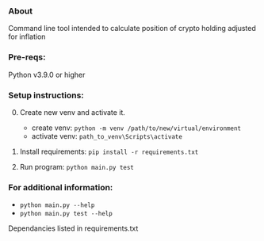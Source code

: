 ### About
Command line tool intended to calculate position of crypto holding adjusted for inflation

### Pre-reqs:
Python v3.9.0 or higher

### Setup instructions:
0. Create new venv and activate it.
    * create venv: ```python -m venv /path/to/new/virtual/environment```
    * activate venv: ```path_to_venv\Scripts\activate```

1. Install requirements: ```pip install -r requirements.txt```
2. Run program: ```python main.py test```

### For additional information:
- ```python main.py --help```
- ```python main.py test --help```

Dependancies listed in requirements.txt